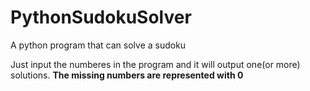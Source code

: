# PythonSudokuSolver
A python program that can solve a sudoku


Just input the numberes in the program and it will output one(or more) solutions.
**The missing numbers are represented with 0**
